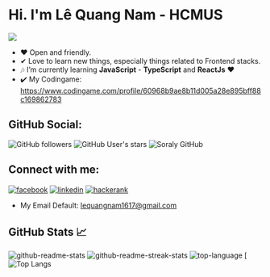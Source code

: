 

# Hi. I'm Lê Quang Nam - HCMUS
![](https://komarev.com/ghpvc/?username=lequangnamsoraly2009&color=blue&style=flat&label=Views+Count:)

- ❤ Open and friendly.
- ✔ Love to learn new things, especially things related to Frontend stacks.
- 🎶 I’m currently learning **JavaScript** - **TypeScript** and **ReactJs** ❤
- ✔️ My Codingame: https://www.codingame.com/profile/60968b9ae8b11d005a28e895bff88c169862783

## GitHub Social:
![GitHub followers](https://img.shields.io/github/followers/lequangnamsoraly2009?style=social)
![GitHub User's stars](https://img.shields.io/github/stars/lequangnamsoraly2009?affiliations=OWNER&style=social)
![Soraly GitHub](https://img.shields.io/badge/Soraly-soralygithub-informational)

## Connect with me: 

<a href="https://www.facebook.com/nam.lequang.39/" target="blank"><img align="center" src="https://img.shields.io/badge/Facebook-1877F2?style=for-the-badge&logo=facebook&logoColor=white" alt="facebook"/></a>
<a href="https://www.linkedin.com/in/nam-l%C3%AA-quang-013a241a2" target="blank"><img align="center" src="https://img.shields.io/badge/LinkedIn-0077B5?style=for-the-badge&logo=linkedin&logoColor=white" alt="linkedin"/></a>
<a href="https://www.hackerrank.com/lequangnam1617" target="blank"><img align="center" src="https://img.shields.io/badge/-Hackerrank-2EC866?style=for-the-badge&logo=HackerRank&logoColor=white" alt="hackerank"/></a>

- My Email Default: lequangnam1617@gmail.com


<!-- <a href="https://github.com/lequangnamsoraly2009"><img align="left" width="auto" height="500" src="https://images.unsplash.com/photo-1608403890696-0f18a2960153?ixid=MXwxMjA3fDB8MHxwaG90by1wYWdlfHx8fGVufDB8fHw%3D&ixlib=rb-1.2.1&auto=format&fit=crop&w=634&q=80"></a>
 -->
## GitHub Stats 📈

![github-readme-stats](https://github-readme-stats.vercel.app/api?username=lequangnamsoraly2009&show_icons=true&locale=en&theme=tokyonight)
![github-readme-streak-stats](https://github-readme-streak-stats.herokuapp.com/?user=lequangnamsoraly2009&theme=tokyonight)
![top-language](https://github-readme-stats.vercel.app/api/top-langs?username=lequangnamsoraly2009&count_private=true&show_icons=true&locale=en&layout=compact&theme=tokyonight)
[![Top Langs](https://github-readme-stats.vercel.app/api/top-langs/?username=lequangnamsoraly2009&layout=compact)

